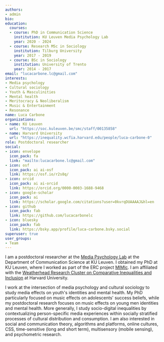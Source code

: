 ```yaml
---
authors:
- admin
bio: 
education:
  courses:
  - course: PhD in Communication Science
    institution: KU Leuven Media Psychology Lab
    year: 2020 - 2024
  - course: Research MSc in Sociology
    institution: Tilburg University
    year: 2017 - 2019
  - course: BSc in Sociology
    institution: University of Trento
    year: 2014 - 2017
email: "lucacarbone.lc@gmail.com"
interests:
- Media psychology
- Cultural sociology
- Youth & Masculinities
- Mental health
- Meritocracy & Neoliberalism
- Music & Entertainment
- Resonance
name: Luca Carbone
organizations:
- name: KU Leuven
  url: "https://soc.kuleuven.be/smc/staff/00135858"
- name: Harvard University
  url: "https://inequality.wcfia.harvard.edu/people/luca-carbone-0"
role: Postdoctoral researcher
social:
- icon: envelope
  icon_pack: fa
  link: "mailto:lucacarbone.lc@gmail.com"
- icon: osf
  icon_pack: ai ai-osf
  link: https://osf.io/r2s8q/
- icon: orcid
  icon_pack: ai ai-orcid
  link: https://orcid.org/0000-0003-1688-9468
- icon: google-scholar
  icon_pack: ai
  link: https://scholar.google.com/citations?user=0kvrqDUAAAAJ&hl=en
- icon: github
  icon_pack: fab
  link: https://github.com/lucacarbonelc
- icon: bluesky
  icon_pack: fab
  link: https://bsky.app/profile/luca-carbone.bsky.social
superuser: true
user_groups:
- Team
---
```


I am a postdoctoral researcher at the [Media Psychology Lab](https://soc.kuleuven.be/smc) at the Department of Communication Science at KU Leuven. I obtained my PhD at KU Leuven, where I worked as part of the ERC project [MIMIc](https://www.projectmimic.eu). I am affiliated with the [Weatherhead Research Cluster on Comparative Inequalities and Inclusion](https://inequality.wcfia.harvard.edu/people/luca-carbone-0) at Harvard University.

I work at the intersection of media psychology and cultural sociology to study media effects on youth's identities and mental health. My PhD particularly focused on music effects on adolescents' success beliefs, while my postdoctoral research focuses on music effects on young men identities and mental health. More generally, I study socio-digital inequalities by contextualizing person-specific media experiences within socially stratified processes of cultural distribution and consumption. I am also interested in social and communication theory, algorithms and platforms, online cultures, CSS, time-sensitive (long and short term), multisensory (mobile sensing), and psychometric research.